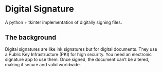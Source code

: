 # Digital Signature

A python + tkinter implementation of digitally signing files.

## The background

Digital signatures are like ink signatures but for digital documents. They use a Public Key Infrastructure (PKI) for high security. You need an electronic signature app to use them. Once signed, the document can’t be altered, making it secure and valid worldwide.
